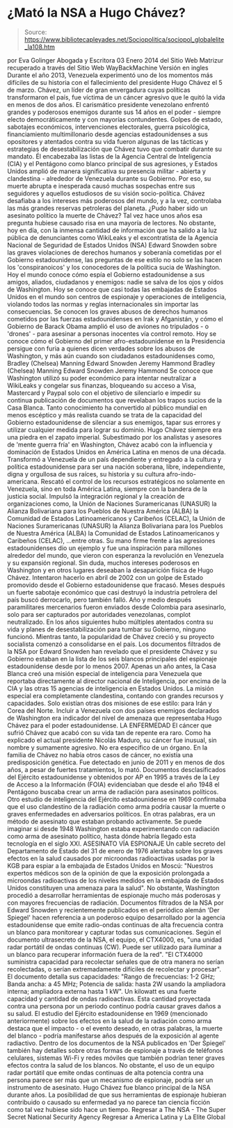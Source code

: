 # ¿Mató la NSA a Hugo Chávez?

> Source: https://www.bibliotecapleyades.net/Sociopolitica/sociopol_globalelite_la108.htm

por Eva Golinger
Abogada y Escritora 03 Enero 2014
del Sitio Web Matrizur
recuperado a través del Sitio Web WayBackMachine
Versión en ingles
Durante el año 2013, Venezuela experimentó uno de los momentos más difíciles de su historia con el fallecimiento del presidente Hugo Chávez el 5 de marzo.
Chávez, un líder de gran envergadura cuyas políticas transformaron el país, fue víctima de un cáncer agresivo que le quitó la vida en menos de dos años. El carismático presidente venezolano enfrentó grandes y poderosos enemigos durante sus 14 años en el poder - siempre electo democráticamente y con mayorías contundentes.
Golpes de estado, sabotajes económicos, intervenciones electorales, guerra psicológica, financiamiento multimillonario desde agencias estadounidenses a sus opositores y atentados contra su vida fueron algunas de las tácticas y estrategias de desestabilización que Chávez tuvo que combatir durante su mandato. Él encabezaba las listas de la Agencia Central de Inteligencia (CIA) y el Pentágono como blanco principal de sus agresiones, y Estados Unidos amplió de manera significativa su presencia militar - abierta y clandestina - alrededor de Venezuela durante su Gobierno.
Por eso, su muerte abrupta e inesperada causó muchas sospechas entre sus seguidores y aquellos estudiosos de su visión socio-política. Chávez desafiaba a los intereses más poderosos del mundo, y a la vez, controlaba las más grandes reservas petroleras del planeta.
¿Pudo haber sido un asesinato político la muerte de Chávez? Tal vez hace unos años esa pregunta hubiese causado risa en una mayoría de lectores. No obstante, hoy en día, con la inmensa cantidad de información que ha salido a la luz pública de denunciantes como WikiLeaks y el excontratista de la Agencia Nacional de Seguridad de Estados Unidos (NSA) Edward Snowden sobre las graves violaciones de derechos humanos y soberanía cometidas por el Gobierno estadounidense, las preguntas de ese estilo no solo se las hacen los 'conspiranoicos' y los conocedores de la política sucia de Washington.
Hoy el mundo conoce cómo espía el Gobierno estadounidense a sus amigos, aliados, ciudadanos y enemigos: nadie se salva de los ojos y oídos de Washington.
Hoy se conoce que casi todas las embajadas de Estados Unidos en el mundo son centros de espionaje y operaciones de inteligencia, violando todos las normas y reglas internacionales sin importar las consecuencias.
Se conocen los graves abusos de derechos humanos cometidos por las fuerzas estadounidenses en Irak y Afganistán, y cómo el Gobierno de Barack Obama amplió el uso de aviones no tripulados - o 'drones' - para asesinar a personas inocentes vía control remoto. Hoy se conoce cómo el Gobierno del primer afro-estadounidense en la Presidencia persigue con furia a quienes dicen verdades sobre los abusos de Washington, y más aún cuando son ciudadanos estadounidenses como,
Bradley (Chelsea) Manning Edward Snowden Jeremy Hammond
Bradley (Chelsea) Manning
Edward Snowden
Jeremy Hammond
Se conoce que Washington utilizó su poder económico para intentar neutralizar a WikiLeaks y congelar sus finanzas, bloqueando su acceso a Visa, Mastercard y Paypal solo con el objetivo de silenciarlo e impedir su continua publicación de documentos que revelaban los trapos sucios de la Casa Blanca. Tanto conocimiento ha convertido al público mundial en menos escéptico y más realista cuando se trata de la capacidad del Gobierno estadounidense de silenciar a sus enemigos, tapar sus errores y utilizar cualquier medida para lograr su dominio. Hugo Chávez siempre era una piedra en el zapato imperial. Subestimado por los analistas y asesores de 'mente guerra fría' en Washington, Chávez acabó con la influencia y dominación de Estados Unidos en América Latina en menos de una década.
Transformó a Venezuela de un país dependiente y entregado a la cultura y política estadounidense para ser una nación soberana, libre, independiente, digna y orgullosa de sus raíces, su historia y su cultura afro-indo-americana.
Rescató el control de los recursos estratégicos no solamente en Venezuela, sino en toda América Latina, siempre con la bandera de la justicia social.
Impulsó la integración regional y la creación de organizaciones como,
la Unión de Naciones Suramericanas (UNASUR) la Alianza Bolivariana para los Pueblos de Nuestra América (ALBA) la Comunidad de Estados Latinoamericanos y Caribeños (CELAC),
la Unión de Naciones Suramericanas (UNASUR)
la Alianza Bolivariana para los Pueblos de Nuestra América (ALBA)
la Comunidad de Estados Latinoamericanos y Caribeños (CELAC),
...entre otras.
Su mano firme frente a las agresiones estadounidenses dio un ejemplo y fue una inspiración para millones alrededor del mundo, que vieron con esperanza la revolución en Venezuela y su expansión regional. Sin duda, muchos intereses poderosos en Washington y en otros lugares deseaban la desaparición física de Hugo Chávez. Intentaron hacerlo en abril de 2002 con un golpe de Estado promovido desde el Gobierno estadounidense que fracasó. Meses después un fuerte sabotaje económico que casi destruyó la industria petrolera del país buscó derrocarlo, pero también falló.
Año y medio después paramilitares mercenarios fueron enviados desde Colombia para asesinarlo, solo para ser capturados por autoridades venezolanas, complot neutralizado.
En los años siguientes hubo múltiples atentados contra su vida y planes de desestabilización para tumbar su Gobierno, ninguno funcionó. Mientras tanto, la popularidad de Chávez creció y su proyecto socialista comenzó a consolidarse en el país. Los documentos filtrados de la NSA por Edward Snowden han revelado que el presidente Chávez y su Gobierno estaban en la lista de los seis blancos principales del espionaje estadounidense desde por lo menos 2007.
Apenas un año antes, la Casa Blanca creó una misión especial de inteligencia para Venezuela que reportaba directamente al director nacional de Inteligencia, por encima de la CIA y las otras 15 agencias de inteligencia en Estados Unidos. La misión especial era completamente clandestina, contando con grandes recursos y capacidades.
Solo existían otras dos misiones de ese estilo: para Irán y Corea del Norte.
Incluir a Venezuela con dos países enemigos declarados de Washington era indicador del nivel de amenaza que representaba Hugo Chávez para el poder estadounidense.
LA ENFERMEDAD El cáncer que sufrió Chávez que acabó con su vida tan de repente era raro.
Como ha explicado el actual presidente Nicolás Maduro, su cáncer fue inusual, sin nombre y sumamente agresivo. No era específico de un órgano. En la familia de Chávez no había otros casos de cáncer, no existía una predisposición genética.
Fue detectado en junio de 2011 y en menos de dos años, a pesar de fuertes tratamientos, lo mató. Documentos desclasificados del Ejército estadounidense y obtenidos por AP en 1995 a través de la Ley de Acceso a la Información (FOIA) evidenciaban que desde el año 1948 el Pentágono buscaba crear un arma de radiación para asesinatos políticos. Otro estudio de inteligencia del Ejército estadounidense en 1969 confirmaba que el uso clandestino de la radiación como arma podría causar la muerte o graves enfermedades en adversarios políticos. En otras palabras, era un método de asesinato que estaban probando activamente. Se puede imaginar si desde 1948 Washington estaba experimentando con radiación como arma de asesinato político, hasta dónde habría llegado esta tecnología en el siglo XXI.
ASESINATO VÍA ESPIONAJE Un cable secreto del Departamento de Estado del 31 de enero de 1976 alertaba sobre los graves efectos en la salud causados por microondas radioactivas usadas por la KGB para espiar a la embajada de Estados Unidos en Moscú:
"Nuestros expertos médicos son de la opinión de que la exposición prolongada a microondas radioactivas de los niveles medidos en la embajada de Estados Unidos constituyen una amenaza para la salud".
No obstante, Washington procedió a desarrollar herramientas de espionaje mucho más poderosas y con mayores frecuencias de radiación.
Documentos filtrados de la NSA por Edward Snowden y recientemente publicados en el periódico alemán 'Der Spiegel' hacen referencia a un poderoso equipo desarrollado por la agencia estadounidense que emite radio-ondas continuas de alta frecuencia contra un blanco para monitorear y capturar todas sus comunicaciones.
Según el documento ultrasecreto de la NSA, el equipo, el CTX4000, es,
"una unidad radar portátil de ondas continuas (CW). Puede ser utilizado para iluminar a un blanco para recuperar información fuera de la red". "El CTX4000 suministra capacidad para recolectar señales que de otra manera no serían recolectadas, o serían extremadamente difíciles de recolectar y procesar".
El documento detalla sus capacidades:
"Rango de frecuencias: 1-2 GHz; Banda ancha: a 45 MHz; Potencia de salida: hasta 2W usando la ampliadora interna; ampliadora externa hasta 1 kW".
Un kilowatt es una fuerte capacidad y cantidad de ondas radioactivas. Esta cantidad proyectada contra una persona por un periodo continuo podría causar graves daños a su salud.
El estudio del Ejército estadounidense en 1969 (mencionado anteriormente) sobre los efectos en la salud de la radiación como arma destaca que el impacto - o el evento deseado, en otras palabras, la muerte del blanco - podría manifestarse años después de la exposición al agente radiactivo. Dentro de los documentos de la NSA publicados en 'Der Spiegel' también hay detalles sobre otras formas de espionaje a través de teléfonos celulares, sistemas Wi-Fi y redes móviles que también podrían tener graves efectos contra la salud de los blancos.
No obstante, el uso de un equipo radar portátil que emite ondas continuas de alta potencia contra una persona parece ser más que un mecanismo de espionaje, podría ser un instrumento de asesinato. Hugo Chávez fue blanco principal de la NSA durante años.
La posibilidad de que sus herramientas de espionaje hubieran contribuido o causado su enfermedad ya no parece tan ciencia ficción como tal vez hubiese sido hace un tiempo.
Regresar a The NSA - The Super Secret National Security Agency
Regresar a America Latina y La Elite Global
